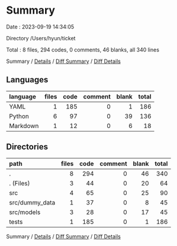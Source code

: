 # Summary

Date : 2023-09-19 14:34:05

Directory /Users/hyun/ticket

Total : 8 files,  294 codes, 0 comments, 46 blanks, all 340 lines

Summary / [Details](details.md) / [Diff Summary](diff.md) / [Diff Details](diff-details.md)

## Languages
| language | files | code | comment | blank | total |
| :--- | ---: | ---: | ---: | ---: | ---: |
| YAML | 1 | 185 | 0 | 1 | 186 |
| Python | 6 | 97 | 0 | 39 | 136 |
| Markdown | 1 | 12 | 0 | 6 | 18 |

## Directories
| path | files | code | comment | blank | total |
| :--- | ---: | ---: | ---: | ---: | ---: |
| . | 8 | 294 | 0 | 46 | 340 |
| . (Files) | 3 | 44 | 0 | 20 | 64 |
| src | 4 | 65 | 0 | 25 | 90 |
| src/dummy_data | 1 | 37 | 0 | 8 | 45 |
| src/models | 3 | 28 | 0 | 17 | 45 |
| tests | 1 | 185 | 0 | 1 | 186 |

Summary / [Details](details.md) / [Diff Summary](diff.md) / [Diff Details](diff-details.md)